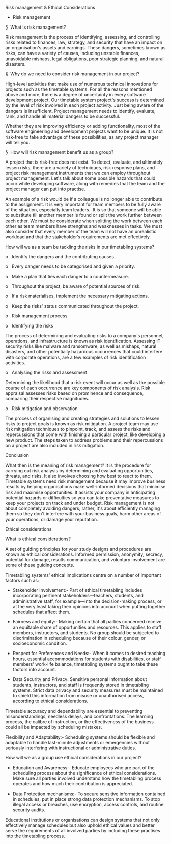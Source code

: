 
Risk management & Ethical Considerations 

- Risk management 

§  What is risk management?

Risk management is the process of identifying, assessing, and controlling risks related to finances, law, strategy, and security that have an impact on an organisation's assets and earnings. These dangers, sometimes known as risks, can have a variety of causes, including unstable finances, unavoidable mishaps, legal obligations, poor strategic planning, and natural disasters.

§  Why do we need to consider risk management in our project?

High-level activities that make use of numerous technical innovations for projects such as the timetable systems. For all the reasons mentioned above and more, there is a degree of uncertainty in every software development project. Our timetable system project's success is determined by the level of risk involved in each project activity. Just being aware of the dangers is insufficient. Project management needs to identify, evaluate, rank, and handle all material dangers to be successful.

Whether they are improving efficiency or adding functionality, most of the software engineering and development projects want to be unique. It is not risk-free to take advantage of these possibilities, as any project manager will tell you.

§  How will risk management benefit us as a group?

A project that is risk-free does not exist. To detect, evaluate, and ultimately lessen risks, there are a variety of techniques, risk response plans, and project risk management instruments that we can employ throughout project management. Let's talk about some possible hazards that could occur while developing software, along with remedies that the team and the project manager can put into practise.

An example of a risk would be if a colleague is no longer able to contribute to the assignment. It is very important for team members to be fully aware of the situation, especially team leaders.  It is so that someone will be able to substitute till another member is found or split the work further between each other. We must be considerate when splitting the work between each other as team members have strengths and weaknesses in tasks. We must also consider that every member of the team will not have an unrealistic workload and that the stakeholder’s requirements are met effectively.

How will we as a team be tackling the risks in our timetabling systems?

o   Identify the dangers and the contributing causes.

o   Every danger needs to be categorised and given a priority.

o   Make a plan that ties each danger to a countermeasure.

o   Throughout the project, be aware of potential sources of risk.

o   If a risk materialises, implement the necessary mitigating actions.

o   Keep the risks' status communicated throughout the project.

o   Risk management process

o   Identifying the risks

The process of determining and evaluating risks to a company's personnel, operations, and infrastructure is known as risk identification. Assessing IT security risks like malware and ransomware, as well as mishaps, natural disasters, and other potentially hazardous occurrences that could interfere with corporate operations, are a few examples of risk identification activities.

o   Analysing the risks and assessment

Determining the likelihood that a risk event will occur as well as the possible course of each occurrence are key components of risk analysis. Risk appraisal assesses risks based on prominence and consequence, comparing their respective magnitudes.

o   Risk mitigation and observation

The process of organising and creating strategies and solutions to lessen risks to project goals is known as risk mitigation. A project team may use risk mitigation techniques to pinpoint, track, and assess the risks and repercussions that come with finishing a particular project, like developing a new product. The steps taken to address problems and their repercussions on a project are also included in risk mitigation.


Conclusion

What then is the meaning of risk management? It is the procedure for carrying out risk analysis by determining and evaluating opportunities, threats, and risks. It also involves choosing how best to react to them. Timetable systems need risk management because it may improve business results by helping organisations make well-informed decisions that minimise risk and maximise opportunities. It assists your company in anticipating potential hazards or difficulties so you can take preventative measures to keep your projects on track and under budget. Risk management is not about completely avoiding dangers; rather, it's about efficiently managing them so they don't interfere with your business goals, harm other areas of your operations, or damage your reputation.



Ethical considerations 

What is ethical considerations?

A set of guiding principles for your study designs and procedures are known as ethical considerations. Informed permission, anonymity, secrecy, potential for damage, results communication, and voluntary involvement are some of these guiding concepts.

Timetabling systems' ethical implications centre on a number of important factors such as:

- Stakeholder Involvement:- Part of ethical timetabling includes incorporating pertinent stakeholders—teachers, students, and administrative staff, for example—into the decision-making process, or at the very least taking their opinions into account when putting together schedules that affect them.

- Fairness and equity:- Making certain that all parties concerned receive an equitable share of opportunities and resources. This applies to staff members, instructors, and students. No group should be subjected to discrimination in scheduling because of their colour, gender, or socioeconomic condition.

- Respect for Preferences and Needs:- When it comes to desired teaching hours, essential accommodations for students with disabilities, or staff members' work-life balance, timetabling systems ought to take these factors into account.

- Data Security and Privacy: Sensitive personal information about students, instructors, and staff is frequently stored in timetabling systems. Strict data privacy and security measures must be maintained to shield this information from misuse or unauthorised access, according to ethical considerations.

Timetable accuracy and dependability are essential to preventing misunderstandings, needless delays, and confrontations. The learning process, the calibre of instruction, or the effectiveness of the business could all be impacted by scheduling mistakes.

Flexibility and Adaptability:- Scheduling systems should be flexible and adaptable to handle last-minute adjustments or emergencies without seriously interfering with instructional or administrative duties.


How will we as a group use ethical considerations in our project?

- Education and Awareness:- Educate employees who are part of the scheduling process about the significance of ethical considerations. Make sure all parties involved understand how the timetabling process operates and how much their contribution is appreciated.

- Data Protection mechanisms:- To secure sensitive information contained in schedules, put in place strong data protection mechanisms. To stop illegal access or breaches, use encryption, access controls, and routine security audits.

Educational institutions or organisations can design systems that not only effectively manage schedules but also uphold ethical values and better serve the requirements of all involved parties by including these practises into the timetabling process.